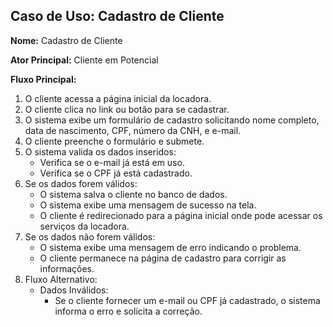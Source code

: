 ## Caso de Uso: Cadastro de Cliente
**Nome:**
Cadastro de Cliente

**Ator Principal:**
Cliente em Potencial

**Fluxo Principal:**
1. O cliente acessa a página inicial da locadora.
2. O cliente clica no link ou botão para se cadastrar.
3. O sistema exibe um formulário de cadastro solicitando nome completo, data de nascimento, CPF, número da CNH, e e-mail.
4. O cliente preenche o formulário e submete.
5. O sistema valida os dados inseridos:
   - Verifica se o e-mail já está em uso.
   - Verifica se o CPF já está cadastrado.
6. Se os dados forem válidos:
   - O sistema salva o cliente no banco de dados.
   - O sistema exibe uma mensagem de sucesso na tela.
   - O cliente é redirecionado para a página inicial onde pode acessar os serviços da locadora.
7. Se os dados não forem válidos:
   - O sistema exibe uma mensagem de erro indicando o problema.
   - O cliente permanece na página de cadastro para corrigir as informações.
8. Fluxo Alternativo:
   - Dados Inválidos:
        - Se o cliente fornecer um e-mail ou CPF já cadastrado, o sistema informa o erro e solicita a correção.
